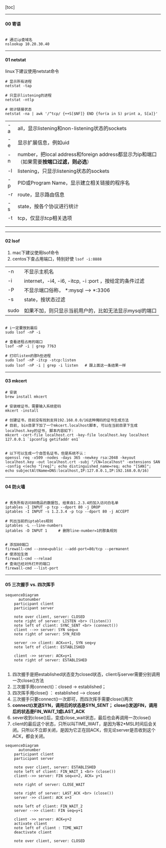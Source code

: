 

[toc]



----

#### 00 寄语

```shell

# 通过ip查域名
nslookup 10.20.30.40

```





-----

#### 01 netstat

linux下建议使用netstat命令



```shell
# 显示所有进程
netstat -tap

# 只显示listening的进程
netstat -ntlp

# 统计链接状态
netstat -na | awk '/^tcp/ {++S[$NF]} END {for(a in S) print a, S[a]}'
```



|      |                                                              |
| ---- | ------------------------------------------------------------ |
| -a   | all，显示listening和non-listening状态的sockets               |
| -e   | 显示扩展信息，例如uid                                        |
| -n   | number，把local address和foreign address都显示为ip和端口（如果需要**按端口过滤，则必选**） |
| -l   | listening，只显示listening状态的sockets                      |
| -p   | PID或Program Name，显示建立相关链接的程序名                  |
| -r   | route，显示路由信息                                          |
| -s   | state，按各个协议进行统计                                    |
| -t   | tcp，仅显示tcp相关选项                                       |
|      |                                                              |
|      |                                                              |





----

#### 02 lsof

1. mac下建议使用lsof命令
2. centos下查占用端口，特别好使 `lsof -i:8888`



|      |                                                        |
| ---- | ------------------------------------------------------ |
| -n   | 不显示主机名                                           |
| -i   | internet，-i4, -i6, -itcp, -i :port ，按给定的条件过滤 |
| -P   | 不显示端口俗称， *:mysql --> *:3306                    |
| -s   | state，按状态过滤                                      |
|      |                                                        |
| sudo | 如果不加，则只显示当前用户的，比如无法显示mysql的端口  |



```shell

# i一定要放到最后
sudo lsof -nP -i

# 查看进程占用的端口
lsof -nP -i | grep 7763

# 打印listen的那h些进程
sudo lsof -nP -itcp -stcp:listen
sudo lsof -nP -i | grep -i listen	# 跟上面这一条结果一样
```



----

#### 03 mkcert

```shell
# 安装
brew install mkcert

# 安装根证书，需要输入系统密码
mkcert -install

# 创建证书，目前没有找到支持192.168.0.0/16这种掩码的证书生成方法
# 目前, bin目录下加了一个mkcert.localhost脚本, 可以在当前目录下生成localhost.key的证书, 脚本内容如下:
mkcert -cert-file localhost.crt -key-file localhost.key localhost 127.0.0.1 `ipconfig getifaddr en1`


# 以下可以生成一个自签名证书，但是系统不认： 
openssl req -x509 -nodes -days 365 -newkey rsa:2048 -keyout localhost.key -out localhost.crt -subj "/CN=localhost" -extensions SAN -config <(echo "[req]"; echo distinguished_name=req; echo "[SAN]"; echo subjectAltName=DNS:localhost,IP:127.0.0.1,IP:192.168.0.0/16)
```





---

#### 04 防火墙



```shell

# 丢失所有访问80商品的数据包, 给来自1.2.3.4的加入访问白名单
iptables -I INPUT -p tcp --dport 80 -j DROP
iptables -I INPUT -s 1.2.3.4 -p tcp --dport 80 -j ACCEPT

# 列出当前的iptables规则
iptables -L --line-numbers
iptables -D INPUT 1		# 删除line-number=1的那条规则 


# 添加80端口
firewall-cmd --zone=public --add-port=80/tcp --permanent
# 使添加生效
firewall-cmd --reload
# 查询已经对外打开的端口
firewall-cmd --list-port
```



---

#### 05 三次握手 vs. 四次挥手



```mermaid
sequenceDiagram
	  autonumber
    participant client
    participant server
    
    note over client, server: CLOSED
    note right of server: LISTEN <br> (listen())
    note left of client: SYNC_SENT <br> (connect())
    client -->> server: SYN seq=x
    note right of server: SYN_REVD
   
    server ->> client: ACK=x+1, SYN seq=y
    note left of client: ESTABLISHED
    
    client ->> server: ACK=y+1
    note right of server: ESTABLISHED
   
```



1. 四次握手是把established状态变为closed状态，client与server需要分别调用一次close()方法
2. 三次握手用connect()：closed -> established； 
3. 四次挥手用close() ： established --> closed
4. 三次握手只要connect()一次即可，而四次挥手需要close()两次
5. **connect()发送SYN，调用后的状态是SYN_SENT； close()发送FIN，调用后的状态是FIN_WAIT_1或LAST_ACK**
6. sever收到close()后，变成close_wait状态，最后也会再调用一次close()
7. client的最后这个状态，只所以叫TIME_WAIT，是因为等2*MSL时间后会关闭。只所以不立即关闭，是因为它正在回ACK，但无论server是否收到这个ACK，都会关闭。



```mermaid
sequenceDiagram
	  autonumber
    participant client
    participant server
    
    note over client, server: ESTABLISHED
    note left of client: FIN_WAIT_1 <br> (close())
    client-->> server: FIN seq=x+2, ACK= y+1
    
    note right of server: CLOSE_WAIT
    
    note right of server: LAST_ACK <br> (close())
    server ->> client: ACK x+3
    
    note left of client: FIN_WAIT_2
    server -->> client: FIN seq=y+1
    
    client ->> server: ACK=y+2
    activate client
    note left of client : TIME_WAIT
    deactivate client
    
    note over client, server: CLOSED
    
```













